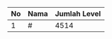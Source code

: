| No | Nama            | Jumlah Level |
|----|-----------------|--------------|
| 1  | #    |    4514        |
